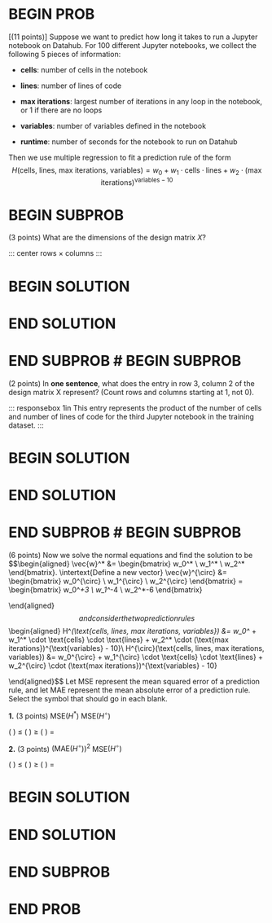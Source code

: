 # BEGIN PROB

\[(11 points)\] Suppose we want to predict how long it takes to run a
Jupyter notebook on Datahub. For 100 different Jupyter notebooks, we
collect the following 5 pieces of information:

-   **cells**: number of cells in the notebook

-   **lines**: number of lines of code

-   **max iterations**: largest number of iterations in any loop in the
    notebook, or 1 if there are no loops

-   **variables**: number of variables defined in the notebook

-   **runtime**: number of seconds for the notebook to run on Datahub

Then we use multiple regression to fit a prediction rule of the form
$$H(\text{cells, lines, max iterations, variables}) =  w_0 + w_1 \cdot \text{cells} \cdot \text{lines} + w_2 \cdot (\text{max iterations})^{\text{variables} - 10}$$

# BEGIN SUBPROB

(3 points) What are the dimensions of the design matrix $X$?

::: center
rows $\times$ columns
:::

# BEGIN SOLUTION

# END SOLUTION

# END SUBPROB # BEGIN SUBPROB

(2 points) In **one sentence**, what does the entry in row 3, column 2
of the design matrix X represent? (Count rows and columns starting at 1,
not 0).

::: responsebox
1in This entry represents the product of the number of cells and number
of lines of code for the third Jupyter notebook in the training dataset.
:::

# BEGIN SOLUTION

# END SOLUTION

# END SUBPROB # BEGIN SUBPROB

(6 points) Now we solve the normal equations and find the solution to be
$$\begin{aligned}
            \vec{w}^* &= \begin{bmatrix} w_0^* \\ w_1^* \\ w_2^* \end{bmatrix}.
            \intertext{Define a new vector}
            \vec{w}^{\circ} &= \begin{bmatrix} w_0^{\circ} \\ w_1^{\circ} \\ w_2^{\circ} \end{bmatrix} = \begin{bmatrix} w_0^*+3 \\ w_1^*-4 \\ w_2^*-6 \end{bmatrix}
            
\end{aligned}$$ and consider the two prediction rules $$\begin{aligned}
        H^*(\text{cells, lines, max iterations, variables}) &=  w_0^* + w_1^* \cdot \text{cells} \cdot \text{lines} + w_2^* \cdot (\text{max iterations})^{\text{variables} - 10}\\
        H^{\circ}(\text{cells, lines, max iterations, variables}) &=  w_0^{\circ} + w_1^{\circ} \cdot \text{cells} \cdot \text{lines} + w_2^{\circ} \cdot (\text{max iterations})^{\text{variables} - 10}
        
\end{aligned}$$ Let MSE represent the mean squared error of a prediction
rule, and let MAE represent the mean absolute error of a prediction
rule. Select the symbol that should go in each blank.

**1.** (3 points) MSE$(H^*)$ MSE$(H^{\circ})$

( ) $\leq$ ( ) $\geq$ ( ) $=$

**2.** (3 points) $(\text{MAE}(H^{\circ}))^2$ MSE$(H^{\circ})$

( ) $\leq$ ( ) $\geq$ ( ) $=$

# BEGIN SOLUTION

# END SOLUTION

# END SUBPROB

# END PROB